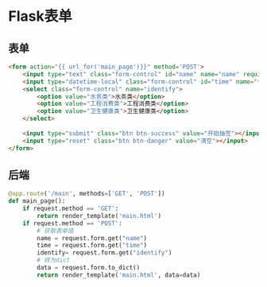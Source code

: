 <!--
 * @Description: 
 * @Version: 1.0
 * @Author: DaLao
 * @Email:  
 * @Date: 2022-01-17 06:34:26
 * @LastEditors: daLao
 * @LastEditTime: 2023-04-17 15:11:18
-->

# Flask表单

## 表单

```html
<form action="{{ url_for('main_page')}}" method='POST'>
    <input type="text" class="form-control" id="name" name="name" required />
    <input type="datetime-local" class="form-control" id="time" name="time" />
    <select class="form-control" name="identify">
        <option value="水务类">水务类</option>
        <option value="工程消费类">工程消费类</option>
        <option value="卫生健康类">卫生健康类</option>
    </select>
        
    <input type="submit" class="btn btn-success" value="开始抽签"></input>
    <input type="reset" class="btn btn-danger" value="清空"></input>
</form>
```

## 后端

```py
@app.route('/main', methods=['GET', 'POST'])
def main_page():
    if request.method == 'GET':
        return render_template('main.html')
    if request.method == 'POST':
        # 获取表单值
        name = request.form.get("name")
        time = request.form.get("time")
        identify= request.form.get("identify")
        # 转为dict
        data = request.form.to_dict()
        return render_template('main.html', data=data)
```
